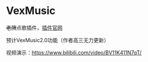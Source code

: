 # VexMusic

~~老牌~~点歌插件，[插件官网](https://www.vexmusic.top/ '很low的前端')

预计VexMusic2.0功能（作者高三无力更新）

视频演示：https://www.bilibili.com/video/BV11K411N7qT/
